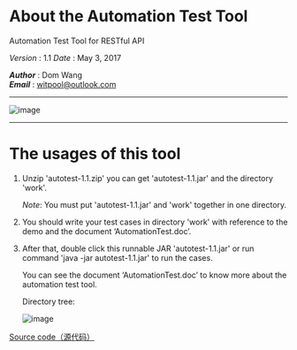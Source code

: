 # About the Automation Test Tool 

Automation Test Tool for RESTful API

_Version_	:  1.1
_Date_	:  May 3, 2017

**_Author_** :  Dom Wang<br/>
**_Email_**	 :  witpool@outlook.com

---------------------------------------------------------------------------------------------------------------------

![image](https://raw.githubusercontent.com/wangyudongdom/Automation-Test-Tool/master/screenshot_3.png)


---------------------------------------------------------------------------------------------------------------------
# The usages of this tool

1. Unzip 'autotest-1.1.zip' you can get 'autotest-1.1.jar' and the directory 'work'.

   *Note*: You must put 'autotest-1.1.jar' and 'work' together in one directory.

2. You should write your test cases in directory 'work' with reference to the demo and the document ‘AutomationTest.doc’.

3. After that, double click this runnable JAR 'autotest-1.1.jar' or run command 'java -jar autotest-1.1.jar' to run the cases.

   You can see the document ‘AutomationTest.doc’ to know more about the automation test tool.
   
   Directory tree: 

   ![image](https://raw.githubusercontent.com/wangyudongdom/Automation-Test-Tool/master/screenshot_4.png)

[Source code（源代码）](https://github.com/wangyudongdom/automation-test-tool/blob/master/AutotestTool-V1.0.zip)
